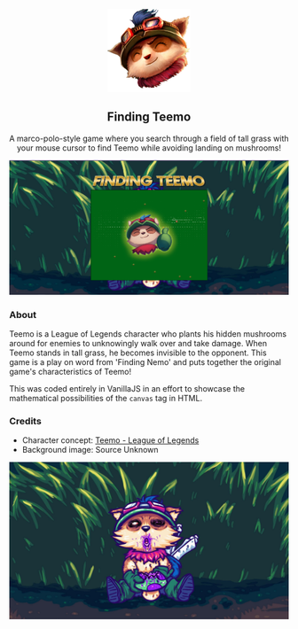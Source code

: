 <center>
    <img src="imgs/teemo-head.png" width="150"/>
    <h2>Finding Teemo</h2>
</center>

<center>
    <p>A marco-polo-style game where you search through a field of tall grass with your mouse cursor to find Teemo while avoiding landing on mushrooms! </p>
    <img src="imgs/finding_teemo.png"/>

    
</center>


### About

Teemo is a League of Legends character who plants his hidden mushrooms around for enemies to unknowingly walk over and take damage. When Teemo stands in tall grass, he becomes invisible to the opponent. This game is a play on word from 'Finding Nemo' and puts together the original game's characteristics of Teemo!

This was coded entirely in VanillaJS in an effort to showcase the mathematical possibilities of the <code>canvas</code> tag in HTML.

### Credits

- Character concept: [Teemo - League of Legends](https://leagueoflegends.fandom.com/wiki/Teemo/LoL)
- Background image: Source Unknown
<img src="imgs/background.jpeg" />

